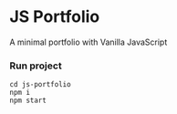 # JS Portfolio

A minimal portfolio with Vanilla JavaScript

### Run project

```
cd js-portfolio
npm i
npm start
```
